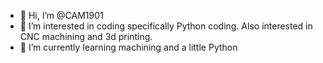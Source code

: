 - 👋 Hi, I’m @CAM1901
- 👀 I’m interested in coding specifically Python coding. 
      Also interested in CNC machining and 3d printing. 
- 🌱 I’m currently learning machining and a little Python


<!---
CAM1901/CAM1901 is a ✨ special ✨ repository because its `README.md` (this file) appears on your GitHub profile.
You can click the Preview link to take a look at your changes.
--->
